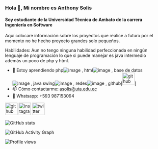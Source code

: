 ### Hola 👋, Mi nombre es Anthony Solis
#### Soy estudiante de la Universidad Técnica de Ambato de la carrera Ingeniería en Software

Aquí colocare información sobre los proyectos que realice a futuro por el momento no he hecho proyecto grandes solo pequeños.

Habilidades: Aun no tengo ninguna habilidad perfeccionada en ningún lenguaje de programación lo que si puede manejar es java intermedio además un poco de php y html.

- 🌱 Estoy aprendiendo php![image](https://user-images.githubusercontent.com/109778441/180619720-2ce15725-e2c4-4723-8dd0-8008818211de.png)
, html![image](https://user-images.githubusercontent.com/109778441/180619726-5a9ae7e9-9061-4e28-bc1c-9c4972258dbc.png)
, base de datos![image](https://user-images.githubusercontent.com/109778441/180619730-2d62c0ab-e801-4ac5-98d1-9e10b6b0d114.png)
, java swing![image](https://user-images.githubusercontent.com/109778441/180619710-59b3c4bb-364b-4b52-bb7d-cf5ad8b27304.png)
, redes![image](https://user-images.githubusercontent.com/109778441/180619742-0f99ca9f-d68e-48b2-b521-90ee8167bc30.png)
, github[<img src='https://user-images.githubusercontent.com/109778441/180619699-04ce5b50-5f1e-4b2b-9606-60c51bd685a8.png' alt='github' height='40'>]
- 📫 Cómo contactarme: asolis@uta.edu.ec
- 📲 Whatsapp: +593 987153094



[<img src='https://cdn.jsdelivr.net/npm/simple-icons@3.0.1/icons/github.svg' alt='github' height='40'>](https://github.com/Anthony6887)  [<img src='https://cdn.jsdelivr.net/npm/simple-icons@3.0.1/icons/instagram.svg' alt='instagram' height='40'>](https://www.instagram.com/@anthonysolis2001/)  [<img src='https://cdn.jsdelivr.net/npm/simple-icons@3.0.1/icons/twitter.svg' alt='twitter' height='40'>](https://twitter.com/@antho6884)  

![GitHub stats](https://github-readme-stats.vercel.app/api?username=Anthony6887&show_icons=true)  

![GitHub Activity Graph](https://activity-graph.herokuapp.com/graph?username=Anthony6887)  

![Profile views](https://gpvc.arturio.dev/Anthony6887)  
